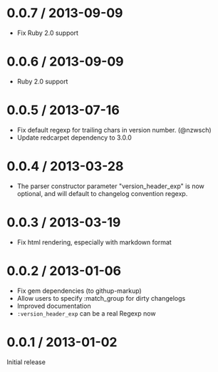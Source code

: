 # 0.0.7 / 2013-09-09

* Fix Ruby 2.0 support

# 0.0.6 / 2013-09-09

* Ruby 2.0 support

# 0.0.5 / 2013-07-16

* Fix default regexp for trailing chars in version number. (@nzwsch)
* Update redcarpet dependency to 3.0.0

# 0.0.4 / 2013-03-28

* The parser constructor parameter "version_header_exp" is now optional, and will default to changelog convention regexp.

# 0.0.3 / 2013-03-19

* Fix html rendering, especially with markdown format

# 0.0.2 / 2013-01-06

* Fix gem dependencies (to githup-markup)
* Allow users to specify :match_group for dirty changelogs
* Improved documentation
* ```:version_header_exp``` can be a real Regexp now

# 0.0.1 / 2013-01-02

Initial release
